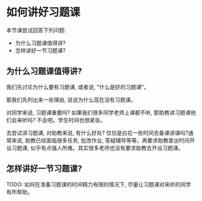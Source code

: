 # 如何讲好习题课

本节课尝试回答下列问题:

- 为什么习题课值得讲?
- 怎样讲好一节习题课?

## 为什么习题课值得讲?

我们先讨论为什么要有习题课, 或者说, "什么是好的习题课"。

那我们先列出来一些理由, 说说为什么现在没有习题课。

对同学来说, 习题课重要吗? 如果我们很多同学老师上课都不听, 那助教讲习题课他们会来听吗? 不会吧。学生时间也很紧张。

去尝试讲习题课, 对助教来说, 有什么好处? 仅仅是白花一些时间去备课讲课吗?通常来说, 助教已经面临很多任务, 批改作业, 答疑辅导等等。再要求助教拿出时间开设习题课, 似乎有点强人所难。其实很多老师也没有要求助教去开设习题课。

## 怎样讲好一节习题课?

TODO: 如何在准备习题课的时间精力有限的情况下, 尽量让习题课对来听的同学有所帮助。
